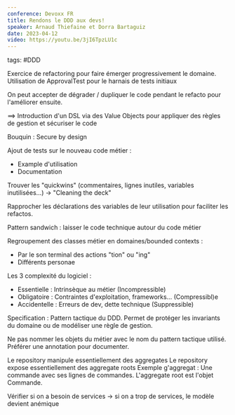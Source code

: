 ```yaml
---
conference: Devoxx FR
title: Rendons le DDD aux devs!
speaker: Arnaud Thiefaine et Dorra Bartaguiz
date: 2023-04-12
video: https://youtu.be/3jI6TpzLU1c
---
```

tags: #DDD 

Exercice de refactoring pour faire émerger progressivement le domaine.
Utilisation de ApprovalTest pour le harnais de tests initiaux

On peut accepter de dégrader / dupliquer le code pendant le refacto pour l'améliorer ensuite.

==> Introduction d'un DSL via des Value Objects pour appliquer des règles de gestion et sécuriser le code

Bouquin : Secure by design

Ajout de tests sur le nouveau code métier :
- Example d'utilisation
- Documentation

Trouver les "quickwins" (commentaires, lignes inutiles, variables inutilisées...) -> "Cleaning the deck"

Rapprocher les déclarations des variables de leur utilisation pour faciliter les refactos.

Pattern sandwich : laisser le code technique autour  du code métier

Regroupement des classes métier en domaines/bounded contexts : 
- Par le son terminal des actions "tion" ou "ing"
- Différents personae

Les 3 complexité du logiciel :
- Essentielle : Intrinsèque au métier (Incompressible)
- Obligatoire : Contraintes d'exploitation, frameworks... (Compressibl)e
- Accidentelle : Erreurs de dev, dette technique (Suppressible)

Specification : Pattern tactique du DDD.
Permet de protéger les invariants du domaine ou de modéliser une règle de gestion.

Ne pas nommer les objets du métier avec le nom du pattern tactique utilisé. Préférer une annotation pour documenter.

Le repository manipule essentiellement des aggregates
Le repository expose essentiellement des aggregate roots
Exemple g'aggregat : Une commande avec ses lignes de commandes. L'aggregate root est l'objet Commande.

Vérifier si on a besoin de services -> si on a trop de services, le modèle devient anémique










